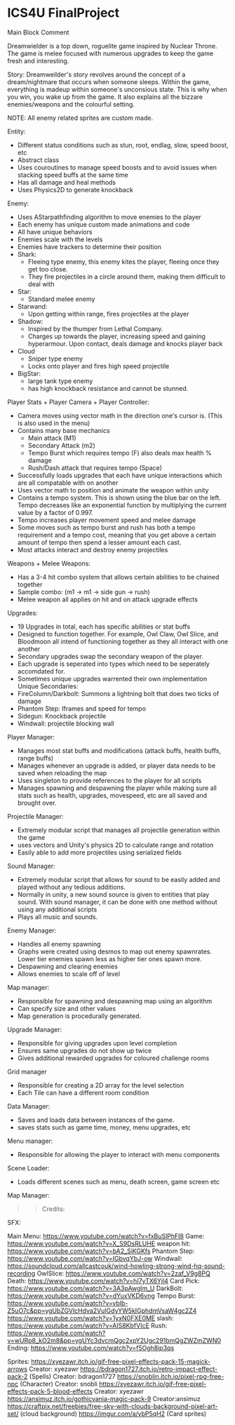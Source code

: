# ICS4U FinalProject
Main Block Comment

Dreamwielder is a top down, roguelite game inspired by Nuclear Throne. The game is melee focused with numerous upgrades to keep the game fresh and interesting.

Story:
Dreamweilder's story revolves around the concept of a dream/nightmare that occurs when someone sleeps. Within the game, everything is madeup within someone's unconsious state. 
This is why when you win, you wake up from the game. It also explains all the bizzare enemies/weapons and the colourful setting.

NOTE: All enemy related sprites are custom made.

Entity:

- Different status conditions such as stun, root, endlag, slow, speed boost, etc
- Abstract class
- Uses couroutines to manage speed boosts and to avoid issues when stacking speed buffs at the same time
- Has all damage and heal methods
- Uses Physics2D to generate knockback

Enemy:
- Uses AStarpathfinding algorithm to move enemies to the player
- Each enemy has unique custom made animations and code
- All have unique behaviors
- Enemies scale with the levels
- Enemies have trackers to determine their position
- Shark:
	- Fleeing type enemy, this enemy kites the player, fleeing once they get too close.
	- They fire projectiles in a circle around them, making them difficult to deal with
- Star: 
	- Standard melee enemy
- Starwand:
	- Upon getting within range, fires projectiles at the player
- Shadow:
	- Inspired by the thumper from Lethal Company. 
	- Charges up towards the player, increasing speed and gaining hyperarmour. Upon contact, deals damage and knocks player back
- Cloud
	- Sniper type enemy
	- Locks onto player and fires high speed projectile
- BigStar:
	- large tank type enemy
	- has high knockback resistance and cannot be stunned.



Player Stats + Player Camera + Player Controller:
- Camera moves using vector math in the direction one's cursor is. (This is also used in the menu)
- Contains many base mechanics
	- Main attack (M1)
	- Secondary Attack (m2)
	- Tempo Burst which requires tempo (F) also deals max health % damage
	- Rush/Dash attack that requires tempo (Space)
- Successfully loads upgrades that each have unique interactions which are all compatable with on another
- Uses vector math to position and animate the weapon within unity
- Contains a tempo system. This is shown using the blue bar on the left. Tempo decreases like an exponential function by multiplying the current value by a factor of 0.997.
- Tempo increases player movement speed and melee damage
- Some moves such as tempo burst and rush has both a tempo requirement and a tempo cost, meaning that you get above a certain amount of tempo then spend a lesser amount each cast.
- Most attacks interact and destroy enemy projectiles

Weapons + Melee Weapons:
- Has a 3-4 hit combo system that allows certain abilities to be chained together
- Sample combo: (m1 -> m1 -> side gun -> rush)
- Melee weapon all applies on hit and on attack upgrade effects


Upgrades:
- 19 Upgrades in total, each has specific abilities or stat buffs
- Designed to function together. For example, Owl Claw, Owl Slice, and Bloodmoon all intend of functioning together as they all interact with one another
- Secondary upgrades swap the secondary weapon of the player.
- Each upgrade is seperated into types which need to be seperately accomdated for.
- Sometimes unique upgrades warrented their own implementation  
Unique Secondaries:
- FireColumn/Darkbolt: Summons a lightning bolt that does two ticks of damage
- Phantom Step: Iframes and speed for tempo
- Sidegun: Knockback projectile
- Windwall: projectile blocking wall



Player Manager:
- Manages most stat buffs and modifications (attack buffs, health buffs, range buffs)
- Manages whenever an upgrade is added, or player data needs to be saved when reloading the map
- Uses singleton to provide references to the player for all scripts
- Manages spawning and despawning the player while making sure all stats such as health, upgrades, movespeed, etc are all saved and brought over.

Projectile Manager:
- Extremely modular script that manages all projectile generation within the game
- uses vectors and Unity's physics 2D to calculate range and rotation
- Easily able to add more projectiles using serialized fields

Sound Manager:
- Extremely modular script that allows for sound to be easily added and played without any tedious additions.
- Normally in unity, a new sound source is given to entities that play sound. With sound manager, it can be done with one method without using any additional scripts
- Plays all music and sounds.

Enemy Manager:
- Handles all enemy spawning
- Graphs were created using desmos to map out enemy spawnrates. Lower tier enemies spawn less as higher tier ones spawn more.
- Despawning and clearing enemies
- Allows enemies to scale off of level

Map manager: 
- Responsible for spawning and despawning map using an algorithm
- Can specify size and other values
- Map generation is procedurally generated.

Upgrade Manager:
- Responsible for giving upgrades upon level completion
- Ensures same upgrades do not show up twice
- Gives additional rewarded upgrades for coloured challenge rooms

Grid manager
- Responsible for creating a 2D array for the level selection
- Each Tile can have a different room condition

Data Manager:
- Saves and loads data between instances of the game. 
- saves stats such as game time, money, menu upgrades, etc

Menu manager: 
- Responsible for allowing the player to interact with menu components

Scene Loader:
- Loads different scenes such as menu, death screen, game screen etc



Map Manager:

>>Credits:

SFX:

Main Menu: https://www.youtube.com/watch?v=fxBuSlPhFI8
Game: https://www.youtube.com/watch?v=X_S9DsRLUHE
weapon hit: https://www.youtube.com/watch?v=bA2_SiKGKfs
Phantom Step: https://www.youtube.com/watch?v=IGbvqYbJ-ow
Windwall: https://soundcloud.com/allcastcouk/wind-howling-strong-wind-hq-sound-recording
OwlSlice: https://www.youtube.com/watch?v=2zaf_V9g8PQ
Death: https://www.youtube.com/watch?v=hI7yTX6Yjl4
Card Pick: https://www.youtube.com/watch?v=3A3pAwglm_U
DarkBolt: https://www.youtube.com/watch?v=dYuxVKD6vng
Tempo Burst: https://www.youtube.com/watch?v=vbIb-Z5uO7c&pp=ygUbZGVlcHdva2VuIGdyYW5kIGphdmVsaW4gc2Z4
https://www.youtube.com/watch?v=1yxN0FXE0ME
slash: https://www.youtube.com/watch?v=AIS8KbfVIcE
Rush: https://www.youtube.com/watch?v=wURp8_kO2m8&pp=ygUYc3dvcmQgc2xpY2Ugc291bmQgZWZmZWN0
Ending: https://www.youtube.com/watch?v=f5Ogh8ip3qs

Sprites:
https://xyezawr.itch.io/gif-free-pixel-effects-pack-15-magick-arrows Creator: xyezawr
https://bdragon1727.itch.io/retro-impact-effect-pack-2 (Spells) Creator: bdragon1727
https://snoblin.itch.io/pixel-rpg-free-npc (Character) Creator: snobli
https://xyezawr.itch.io/gif-free-pixel-effects-pack-5-blood-effects Creator: xyezawr
https://ansimuz.itch.io/gothicvania-magic-pack-9 Creator:ansimuz
https://craftpix.net/freebies/free-sky-with-clouds-background-pixel-art-set/ (cloud background)
https://imgur.com/a/ybP5qH2 (Card sprites)


